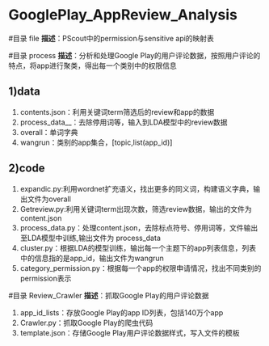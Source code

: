 # GooglePlay_AppReview_Analysis

#目录 file
**描述**：PScout中的permission与sensitive api的映射表

#目录 process
**描述**：分析和处理Google Play的用户评论数据，按照用户评论的特点，将app进行聚类，得出每一个类别中的权限信息
## 1)data
1. contents.json：利用关键词term筛选后的review和app的数据
2. process_data__：去除停用词等，输入到LDA模型中的review数据
3. overall：单词字典
4. wangrun：类别的app集合，[topic,list(app_id)]
## 2)code
1. expandic.py:利用wordnet扩充语义，找出更多的同义词，构建语义字典，输出文件为overall
2. Getreview.py:利用关键词term出现次数，筛选review数据，输出的文件为content.json
3. process_data.py：处理content.json，去除标点符号、停用词等，文件输出至LDA模型中训练,输出文件为 process_data
4. cluster.py：根据LDA的模型训练，输出每一个主题下的app列表信息，列表中的信息指的是app_id，输出文件为wangrun
5. category_permission.py：根据每一个app的权限申请情况，找出不同类别的permission表示

#目录 Review_Crawler
**描述**：抓取Google Play的用户评论数据</br>
1. app_id_lists：存放Google Play的app ID列表，包括140万个app
2. Crawler.py：抓取Google Play的爬虫代码
3. template.json：存储Google Play用户评论数据样式，写入文件的模板
